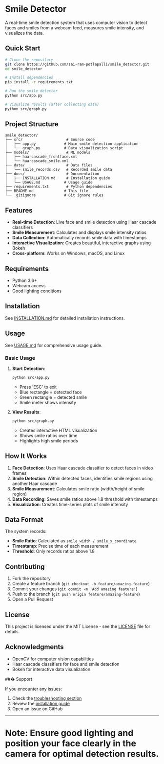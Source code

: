 
# Smile Detector

A real-time smile detection system that uses computer vision to detect faces and smiles from a webcam feed, measures smile intensity, and visualizes the data.

## Quick Start

```bash
# Clone the repository
git clone https://github.com/sai-ram-potlapalli/smile_detector.git
cd smile_detector

# Install dependencies
pip install -r requirements.txt

# Run the smile detector
python src/app.py

# Visualize results (after collecting data)
python src/graph.py
```

## Project Structure

```
smile_detector/
├── src/                    # Source code
│   ├── app.py             # Main smile detection application
│   └── graph.py           # Data visualization script
├── models/                 # ML models
│   ├── haarcascade_frontface.xml
│   └── haarcascade_smile.xml
├── data/                   # Data files
│   └── smile_records.csv   # Recorded smile data
├── docs/                   # Documentation
│   ├── INSTALLATION.md     # Installation guide
│   └── USAGE.md           # Usage guide
├── requirements.txt        # Python dependencies
├── README.md              # This file
└── .gitignore             # Git ignore rules
```

## Features

- **Real-time Detection**: Live face and smile detection using Haar cascade classifiers
- **Smile Measurement**: Calculates and displays smile intensity ratios
- **Data Collection**: Automatically records smile data with timestamps
- **Interactive Visualization**: Creates beautiful, interactive graphs using Bokeh
- **Cross-platform**: Works on Windows, macOS, and Linux

## Requirements

- Python 3.6+
- Webcam access
- Good lighting conditions

## Installation

See [INSTALLATION.md](docs/INSTALLATION.md) for detailed installation instructions.

## Usage

See [USAGE.md](docs/USAGE.md) for comprehensive usage guide.

### Basic Usage

1. **Start Detection**:
   ```bash
   python src/app.py
   ```
   - Press 'ESC' to exit
   - Blue rectangle = detected face
   - Green rectangle = detected smile
   - Smile meter shows intensity

2. **View Results**:
   ```bash
   python src/graph.py
   ```
   - Creates interactive HTML visualization
   - Shows smile ratios over time
   - Highlights high smile periods

## How It Works

1. **Face Detection**: Uses Haar cascade classifier to detect faces in video frames
2. **Smile Detection**: Within detected faces, identifies smile regions using another Haar cascade
3. **Smile Measurement**: Calculates smile ratio (width/height of smile region)
4. **Data Recording**: Saves smile ratios above 1.8 threshold with timestamps
5. **Visualization**: Creates time-series plots of smile intensity

## Data Format

The system records:
- **Smile Ratio**: Calculated as `smile_width / smile_x_coordinate`
- **Timestamp**: Precise time of each measurement
- **Threshold**: Only records ratios above 1.8

## Contributing

1. Fork the repository
2. Create a feature branch (`git checkout -b feature/amazing-feature`)
3. Commit your changes (`git commit -m 'Add amazing feature'`)
4. Push to the branch (`git push origin feature/amazing-feature`)
5. Open a Pull Request

## License

This project is licensed under the MIT License - see the [LICENSE](LICENSE) file for details.

## Acknowledgments

- OpenCV for computer vision capabilities
- Haar cascade classifiers for face and smile detection
- Bokeh for interactive data visualization

##� Support

If you encounter any issues:
1. Check the [troubleshooting section](docs/USAGE.md#troubleshooting)
2. Review the [installation guide](docs/INSTALLATION.md)
3. Open an issue on GitHub

---
**Note**: Ensure good lighting and position your face clearly in the camera for optimal detection results.
=======
